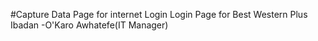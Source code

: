 #Capture Data Page for internet Login
Login Page for Best Western Plus Ibadan
-O'Karo Awhatefe(IT Manager)
